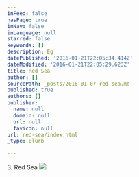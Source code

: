 ```yaml
---
inFeed: false
hasPage: true
inNav: false
inLanguage: null
starred: false
keywords: []
description: Eg
datePublished: '2016-01-21T22:05:34.414Z'
dateModified: '2016-01-21T22:05:29.623Z'
title: Red Sea
author: []
sourcePath: _posts/2016-01-07-red-sea.md
published: true
authors: []
publisher:
  name: null
  domain: null
  url: null
  favicon: null
url: red-sea/index.html
_type: Blurb

---
```

3\. Red Sea
![](https://the-grid-user-content.s3-us-west-2.amazonaws.com/1586ce27-ea1a-43f8-ae4a-b04fc7a4e9b6.jpg)